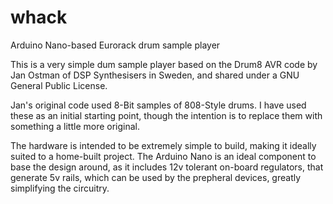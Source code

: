 # whack
Arduino Nano-based Eurorack drum sample player

This is a very simple dum sample player based on the Drum8 AVR code by Jan Ostman of DSP Synthesisers in Sweden, and shared under a GNU General Public License.

Jan's original code used 8-Bit samples of 808-Style drums. I have used these as an initial starting point, though the intention is to replace them with something a little more original.

The hardware is intended to be extremely simple to build, making it ideally suited to a home-built project. The Arduino Nano is an ideal component to base the design around, as it includes 12v tolerant on-board regulators, that generate 5v rails, which can be used by the prepheral devices, greatly simplifying the circuitry.

